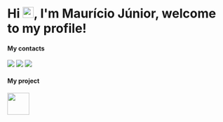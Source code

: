 <h1> Hi <img src="https://media.giphy.com/media/hvRJCLFzcasrR4ia7z/giphy.gif" width="25px">, I'm Maurício Júnior, welcome to my profile!</h1>

#### My contacts

[<img src="https://img.shields.io/badge/linkedin-%230077B5.svg?&style=for-the-badge&logo=linkedin&logoColor=white" />](https://www.linkedin.com/in/maur%C3%ADcio-j%C3%BAnior-96a466179/) [<img src = "https://img.shields.io/badge/instagram-%23E4405F.svg?&style=for-the-badge&logo=instagram&logoColor=white">](https://www.instagram.com/maurothehealer) [<img src="https://img.shields.io/badge/-mauriciojunior.dev@gmail.com-c14438?style=for-the-badge&logo=gmail&logoColor=white" />](mailto:mauriciojunior.dev@gmail.com)

#### My project

[<img src="https://meeplepedia.com.br/assets/m-light-fAQyoZxL.png" style="height:50px; width:50px;" />](https://meeplepedia.com.br/)
